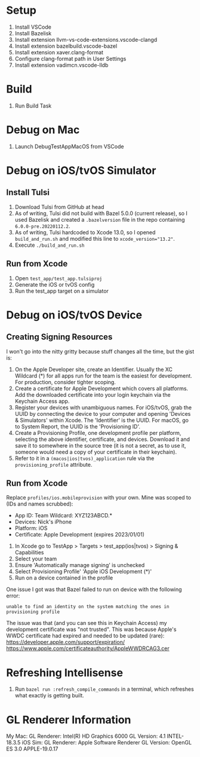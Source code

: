 # Setup
1. Install VSCode
1. Install Bazelisk
1. Install extension llvm-vs-code-extensions.vscode-clangd
1. Install extension bazelbuild.vscode-bazel
1. Install extension xaver.clang-format
1. Configure clang-format path in User Settings
1. Install extension vadimcn.vscode-lldb

# Build
1. Run Build Task

# Debug on Mac
1. Launch DebugTestAppMacOS from VSCode

# Debug on iOS/tvOS Simulator
## Install Tulsi
1. Download Tulsi from GitHub at head
1. As of writing, Tulsi did not build with Bazel 5.0.0 (current release), so I used Bazelisk and created a `.bazelversion` file in the repo containing `6.0.0-pre.20220112.2`.
1. As of writing, Tulsi hardcoded to Xcode 13.0, so I opened `build_and_run.sh` and modified this line to `xcode_version="13.2"`.
1. Execute `./build_and_run.sh`

## Run from Xcode
1. Open `test_app/test_app.tulsiproj`
1. Generate the iOS or tvOS config
1. Run the test_app target on a simulator

# Debug on iOS/tvOS Device
## Creating Signing Resources
I won't go into the nitty gritty because stuff changes all the time, but the gist is:
1. On the Apple Developer site, create an Identifier. Usually the XC Wildcard (*) for all apps run for the team is the easiest for development. For production, consider tighter scoping.
1. Create a certificate for Apple Development which covers all platforms. Add the downloaded certificate into your login keychain via the Keychain Access app.
1. Register your devices with unambiguous names. For iOS/tvOS, grab the UUID by connecting the device to your computer and opening 'Devices & Simulators' within Xcode. The 'Identifier' is the UUID. For macOS, go to System Report, the UUID is the 'Provisioning ID'.
1. Create a Provisioning Profile, one development profile per platform, selecting the above identifier, certificate, and devices. Download it and save it to somewhere in the source tree (it is not a secret, as to use it, someone would need a copy of your certificate in their keychain).
1. Refer to it in a `(macos|ios|tvos)_application` rule via the `provisioning_profile` attribute.

## Run from Xcode
Replace `profiles/ios.mobileprovision` with your own. Mine was scoped to (IDs and names scrubbed):

 - App ID: Team Wildcard: XYZ123ABCD.*
 - Devices: Nick's iPhone
 - Platform: iOS
 - Certificate: Apple Development (expires 2023/01/01)

1. In Xcode go to TestApp > Targets > test_app(ios|tvos) > Signing & Capabilities
1. Select your team
1. Ensure 'Automatically manage signing' is unchecked
1. Select Provisioning Profile' 'Apple iOS Development (*)'
1. Run on a device contained in the profile

One issue I got was that Bazel failed to run on device with the following error:

```
unable to find an identity on the system matching the ones in provisioning profile
```

The issue was that (and you can see this in Keychain Access) my development certificate was "not trusted". This was because Apple's WWDC certificate had expired and needed to be updated (rare):
https://developer.apple.com/support/expiration/
https://www.apple.com/certificateauthority/AppleWWDRCAG3.cer

# Refreshing Intellisense
1. Run `bazel run :refresh_compile_commands` in a terminal, which refreshes what exactly is getting built.

# GL Renderer Information
My Mac: GL Renderer: Intel(R) HD Graphics 6000 GL Version: 4.1 INTEL-18.3.5
iOS Sim: GL Renderer: Apple Software Renderer GL Version: OpenGL ES 3.0 APPLE-19.0.17
